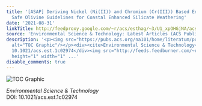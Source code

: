 ```yaml
---
title: '[ASAP] Deriving Nickel (Ni(II)) and Chromium (Cr(III)) Based Environmentally
  Safe Olivine Guidelines for Coastal Enhanced Silicate Weathering'
date: '2021-08-31'
linkTitle: http://feedproxy.google.com/~r/acs/esthag/~3/U1_xpOHGjNA/acs.est.1c02974
source: 'Environmental Science & Technology: Latest Articles (ACS Publications)'
description: '<p><img src="https://pubs.acs.org/na101/home/literatum/publisher/achs/journals/content/esthag/0/esthag.ahead-of-print/acs.est.1c02974/20210831/images/medium/es1c02974_0004.gif"
  alt="TOC Graphic"/></p><div><cite>Environmental Science & Technology</cite></div><div>DOI:
  10.1021/acs.est.1c02974</div><img src="http://feeds.feedburner.com/~r/acs/esthag/~4/U1_xpOHGjNA"
  height="1" width="1" ...'
disable_comments: true
---
```

<p><img src="https://pubs.acs.org/na101/home/literatum/publisher/achs/journals/content/esthag/0/esthag.ahead-of-print/acs.est.1c02974/20210831/images/medium/es1c02974_0004.gif" alt="TOC Graphic"/></p><div><cite>Environmental Science & Technology</cite></div><div>DOI: 10.1021/acs.est.1c02974</div><img src="http://feeds.feedburner.com/~r/acs/esthag/~4/U1_xpOHGjNA" height="1" width="1" ...